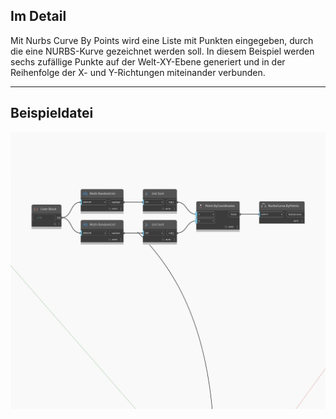 ## Im Detail
Mit Nurbs Curve By Points wird eine Liste mit Punkten eingegeben, durch die eine NURBS-Kurve gezeichnet werden soll. In diesem Beispiel werden sechs zufällige Punkte auf der Welt-XY-Ebene generiert und in der Reihenfolge der X- und Y-Richtungen miteinander verbunden.
___
## Beispieldatei

![ByPoints (points)](./Autodesk.DesignScript.Geometry.NurbsCurve.ByPoints(points)_img.jpg)

